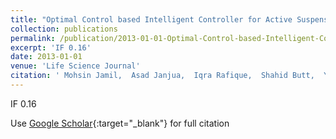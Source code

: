 ```yaml
---
title: "Optimal Control based Intelligent Controller for Active Suspension System"
collection: publications
permalink: /publication/2013-01-01-Optimal-Control-based-Intelligent-Controller-for-Active-Suspension-System
excerpt: 'IF 0.16'
date: 2013-01-01
venue: 'Life Science Journal'
citation: ' Mohsin Jamil,  Asad Janjua,  Iqra Rafique,  Shahid Butt,  Yasar Ayaz,  Syed Gilani, &quot;Optimal Control based Intelligent Controller for Active Suspension System.&quot; Life Science Journal, 2013.'
---
```

IF 0.16

Use [Google Scholar](https://scholar.google.com/scholar?q=Optimal+Control+based+Intelligent+Controller+for+Active+Suspension+System){:target="_blank"} for full citation